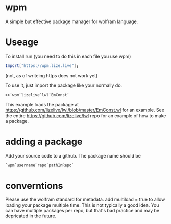 # wpm
A simple but effective package manager for wolfram language.
# Useage
To install run (you need to do this in each file you use wpm)

```mathematica
Import["https://wpm.lize.live"];
```
(not, as of writeing https does not work yet)

To use it, just import the package like your normally do.

```mathematica
>>`wpm`lizelive`lwl`EmConst`
```
This example loads the package at https://github.com/lizelive/lwl/blob/master/EmConst.wl for an example.
See the entire https://github.com/lizelive/lwl repo for an example of how to make a package.

# adding a package
Add your source code to a github. The package name should be

```mathematica
`wpm`username`repo`pathInRepo`
```

# converntions
Please use the wolfram standard for metadata.
add multiload = true to allow loading your package multiple time. This is not typically a good idea.
You can have multiple packages per repo, but that's bad practice and may be depricated in the future.
